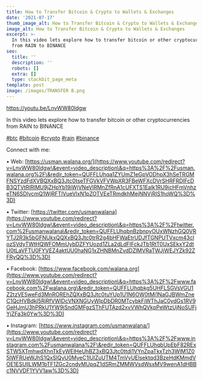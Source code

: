 ```yaml
---
title: How to Transfer Bitcoin & Crypto to Wallets & Exchanges
date: '2021-07-17'
thumb_image_alt: How to Transfer Bitcoin & Crypto to Wallets & Exchanges
image_alt: How to Transfer Bitcoin & Crypto to Wallets & Exchanges
excerpt: >-
  In this video lets explore how to transfer bitcoin or other cryptocurrencies
  from RAIN to BINANCE
seo:
  title: ''
  description: ''
  robots: []
  extra: []
  type: stackbit_page_meta
template: post
image: /images/TRANSFER B.png
---
```

<https://youtu.be/LnvWW80ldgw>

In this video lets explore how to transfer bitcoin or other cryptocurrencies from RAIN to BINANCE

[#btc](https://www.youtube.com/hashtag/btc) [#bitcoin](https://www.youtube.com/hashtag/bitcoin) [#crypto](https://www.youtube.com/hashtag/crypto) [#rain](https://www.youtube.com/hashtag/rain) [#binance](https://www.youtube.com/hashtag/binance)

Connect with me:

• Web: [https://usman.walana.org/](https://www.youtube.com/redirect?v=LnvWW80ldgw\&event=video_description\&q=https%3A%2F%2Fusman.walana.org%2F\&redir_token=QUFFLUhqa1ZYUmZ1eGpVODhpX3hSeTRGMFNSYzdFdXVBQXxBQ3Jtc0tseTFGVkVFVWpXR3FBeWFXcDVrSHRFRDlFcDB3QTVtRlRlMU9jZHpYb19iWjVNeVlRMnZfRnA1cUFXTS1Ealk1RU9icHFmVnhzeTN6SDlycmQ1WjRFTlVueVlxN1pZOTVEeTRmdkhMejNNVjRIS1hoWQ%3D%3D)

• Twitter: [https://twitter.com/usmanwalana](https://www.youtube.com/redirect?v=LnvWW80ldgw\&event=video_description\&q=https%3A%2F%2Ftwitter.com%2Fusmanwalana\&redir_token=QUFFLUhqbnBzbnpyOUxWNzhGQ0VRYTJ2R3k5bGFNUkxQQXxBQ3Jtc0trR2g4bHFWaEtrUDJfTGNPUTVxcm43clozSVdyTWtHQWFOMmUybDZFYUozd1ZLa2dLdFlFckJTb1RtT0UxSEkxY2dtU0tLaVFTU0FYVEZ4aktUU0haNG1xZHNBMnZvdDZlMVRaTWJjWEJYZk92ZFRyQQ%3D%3D)

• Facebook: [https://www.facebook.com/walana.org](https://www.youtube.com/redirect?v=LnvWW80ldgw\&event=video_description\&q=https%3A%2F%2Fwww.facebook.com%2Fwalana.org\&redir_token=QUFFLUhqbkg5UHFLSGVsVGU1Z2tzVE5weFd3MnROREhZQXxBQ3Jtc0tuYUp1U1N6OW0tMi1NaGJBWmZneC1QcHVBdkI5RjRfVWlDcVNXNGUyWlpDbDR0MTcybkFiWThJaC0ydGs1RV9GeHJmU3hPRkU1YW9jSndGMFgzSThFUTAzd2xvVWhQVkpPeWtzUjNoSUFjYjZFa3k0Yw%3D%3D)

• Instagram: [https://www.instagram.com/usmanwalana/](https://www.youtube.com/redirect?v=LnvWW80ldgw\&event=video_description\&q=https%3A%2F%2Fwww.instagram.com%2Fusmanwalana%2F\&redir_token=QUFFLUhqbUpEbF82RExSTW5XTmhwdXhnTkEyWElHeUhBZ3xBQ3Jtc0ttdi1VYnZpaTkxTzh3WlM1Z05lWFRUeWJhS1QxSlQyU0MyeC1lUlZuUTM4TmVyUElsektqd3BzeHdKMmdVOE1ESUllLWM1bTF1ZGc2cndvMUpqZ1dSRmZMMWVsdWsxMV9wenA1dHBBc1NVVDF1YVV1aw%3D%3D)
